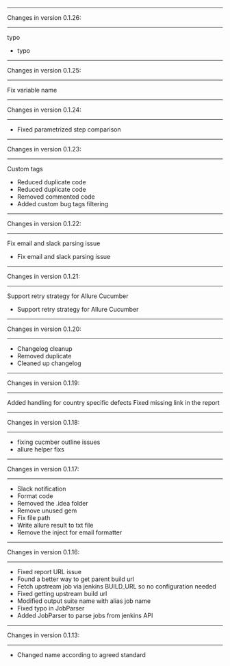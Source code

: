 ________________________________________________________________________________
Changes in version 0.1.26:
________________________________________________________________________________
typo
* typo
________________________________________________________________________________
Changes in version 0.1.25:
________________________________________________________________________________
Fix variable name
________________________________________________________________________________
Changes in version 0.1.24:
________________________________________________________________________________
* Fixed parametrized step comparison
________________________________________________________________________________
Changes in version 0.1.23:
________________________________________________________________________________
Custom tags
* Reduced duplicate code
* Reduced duplicate code
* Removed commented code
* Added custom bug tags filtering
________________________________________________________________________________
Changes in version 0.1.22:
________________________________________________________________________________
Fix email and slack parsing issue
* Fix email and slack parsing issue
________________________________________________________________________________
Changes in version 0.1.21:
________________________________________________________________________________
Support retry strategy for Allure Cucumber
* Support retry strategy for Allure Cucumber
________________________________________________________________________________
Changes in version 0.1.20:
________________________________________________________________________________
* Changelog cleanup
* Removed duplicate
* Cleaned up changelog
________________________________________________________________________________
Changes in version 0.1.19:
________________________________________________________________________________
Added handling for country specific defects
Fixed missing link in the report
________________________________________________________________________________
Changes in version 0.1.18:
________________________________________________________________________________
* fixing cucmber outline issues
* allure helper fixs
________________________________________________________________________________
Changes in version 0.1.17:
________________________________________________________________________________
* Slack notification
* Format code
* Removed the .idea folder
* Remove unused gem
* Fix file path
* Write allure result to txt file
* Remove the inject for email formatter
________________________________________________________________________________
Changes in version 0.1.16:
________________________________________________________________________________
* Fixed report URL issue
* Found a better way to get parent build url
* Fetch upstream job via jenkins BUILD_URL so no configuration needed
* Fixed getting upstream build url
* Modified output suite name with alias job name
* Fixed typo in JobParser
* Added JobParser to parse jobs from jenkins API
________________________________________________________________________________
Changes in version 0.1.13:
________________________________________________________________________________
* Changed name according to agreed standard